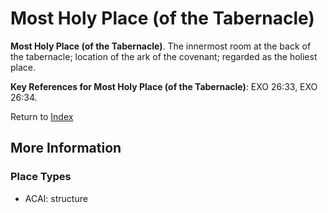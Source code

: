 # Most Holy Place (of the Tabernacle)
**Most Holy Place (of the Tabernacle)**. 
The innermost room at the back of the tabernacle; location of the ark of the covenant; regarded as the holiest place. 




**Key References for Most Holy Place (of the Tabernacle)**: 
EXO 26:33, EXO 26:34. 






Return to [Index](00-Index.md)

## More Information

### Place Types

* ACAI: structure




